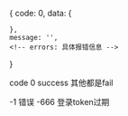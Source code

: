{
    code: 0,
    data: {

    },
    message: '',
    <!-- errors: 具体报错信息 -->
}

code 0 success  其他都是fail

-1 错误
-666 登录token过期


<!-- 权限 -->